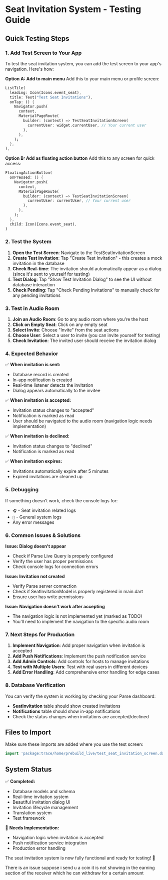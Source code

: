 # Seat Invitation System - Testing Guide

## Quick Testing Steps

### 1. Add Test Screen to Your App
To test the seat invitation system, you can add the test screen to your app's navigation. Here's how:

**Option A: Add to main menu**
Add this to your main menu or profile screen:
```dart
ListTile(
  leading: Icon(Icons.event_seat),
  title: Text("Test Seat Invitations"),
  onTap: () {
    Navigator.push(
      context,
      MaterialPageRoute(
        builder: (context) => TestSeatInvitationScreen(
          currentUser: widget.currentUser, // Your current user
        ),
      ),
    );
  },
),
```

**Option B: Add as floating action button**
Add this to any screen for quick access:
```dart
FloatingActionButton(
  onPressed: () {
    Navigator.push(
      context,
      MaterialPageRoute(
        builder: (context) => TestSeatInvitationScreen(
          currentUser: currentUser, // Your current user
        ),
      ),
    );
  },
  child: Icon(Icons.event_seat),
)
```

### 2. Test the System

1. **Open the Test Screen**: Navigate to the TestSeatInvitationScreen
2. **Create Test Invitation**: Tap "Create Test Invitation" - this creates a mock invitation in the database
3. **Check Real-time**: The invitation should automatically appear as a dialog (since it's sent to yourself for testing)
4. **Test Dialog**: Tap "Show Test Invitation Dialog" to see the UI without database interaction
5. **Check Pending**: Tap "Check Pending Invitations" to manually check for any pending invitations

### 3. Test in Audio Room

1. **Join an Audio Room**: Go to any audio room where you're the host
2. **Click on Empty Seat**: Click on any empty seat
3. **Select Invite**: Choose "Invite" from the seat actions
4. **Choose User**: Select a user to invite (you can invite yourself for testing)
5. **Check Invitation**: The invited user should receive the invitation dialog

### 4. Expected Behavior

✅ **When invitation is sent:**
- Database record is created
- In-app notification is created
- Real-time listener detects the invitation
- Dialog appears automatically to the invitee

✅ **When invitation is accepted:**
- Invitation status changes to "accepted"
- Notification is marked as read
- User should be navigated to the audio room (navigation logic needs implementation)

✅ **When invitation is declined:**
- Invitation status changes to "declined"
- Notification is marked as read

✅ **When invitation expires:**
- Invitations automatically expire after 5 minutes
- Expired invitations are cleaned up

### 5. Debugging

If something doesn't work, check the console logs for:
- `🎧` - Seat invitation related logs
- `📢` - General system logs
- Any error messages

### 6. Common Issues & Solutions

**Issue: Dialog doesn't appear**
- Check if Parse Live Query is properly configured
- Verify the user has proper permissions
- Check console logs for connection errors

**Issue: Invitation not created**
- Verify Parse server connection
- Check if SeatInvitationModel is properly registered in main.dart
- Ensure user has write permissions

**Issue: Navigation doesn't work after accepting**
- The navigation logic is not implemented yet (marked as TODO)
- You'll need to implement the navigation to the specific audio room

### 7. Next Steps for Production

1. **Implement Navigation**: Add proper navigation when invitation is accepted
2. **Add Push Notifications**: Implement the push notification service
3. **Add Admin Controls**: Add controls for hosts to manage invitations
4. **Test with Multiple Users**: Test with real users in different devices
5. **Add Error Handling**: Add comprehensive error handling for edge cases

### 8. Database Verification

You can verify the system is working by checking your Parse dashboard:
- **SeatInvitation** table should show created invitations
- **Notifications** table should show in-app notifications
- Check the status changes when invitations are accepted/declined

## Files to Import

Make sure these imports are added where you use the test screen:
```dart
import 'package:trace/home/prebuild_live/test_seat_invitation_screen.dart';
```

## System Status

✅ **Completed:**
- Database models and schema
- Real-time invitation system
- Beautiful invitation dialog UI
- Invitation lifecycle management
- Translation system
- Test framework

🔄 **Needs Implementation:**
- Navigation logic when invitation is accepted
- Push notification service integration
- Production error handling

The seat invitation system is now fully functional and ready for testing! 🎉



There is an issue suppose i send u a coin it is not showing in the earning section of the receiver which he can withdraw for a certain amount